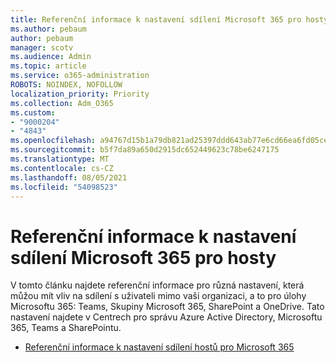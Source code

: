 ```yaml
---
title: Referenční informace k nastavení sdílení Microsoft 365 pro hosty
ms.author: pebaum
author: pebaum
manager: scotv
ms.audience: Admin
ms.topic: article
ms.service: o365-administration
ROBOTS: NOINDEX, NOFOLLOW
localization_priority: Priority
ms.collection: Adm_O365
ms.custom:
- "9000204"
- "4843"
ms.openlocfilehash: a94767d15b1a79db821ad25397ddd643ab77e6cd66ea6fd05cea55d2e02d3389
ms.sourcegitcommit: b5f7da89a650d2915dc652449623c78be6247175
ms.translationtype: MT
ms.contentlocale: cs-CZ
ms.lasthandoff: 08/05/2021
ms.locfileid: "54098523"
---
```

# <a name="microsoft-365-guest-sharing-settings-reference"></a>Referenční informace k nastavení sdílení Microsoft 365 pro hosty

V tomto článku najdete referenční informace pro různá nastavení, která můžou mít vliv na sdílení s uživateli mimo vaši organizaci, a to pro úlohy Microsoftu 365: Teams, Skupiny Microsoft 365, SharePoint a OneDrive. Tato nastavení najdete v Centrech pro správu Azure Active Directory, Microsoftu 365, Teams a SharePointu.

- [Referenční informace k nastavení sdílení hostů pro Microsoft 365](https://docs.microsoft.com/microsoft-365/solutions/microsoft-365-guest-settings?view=o365-worldwide)
